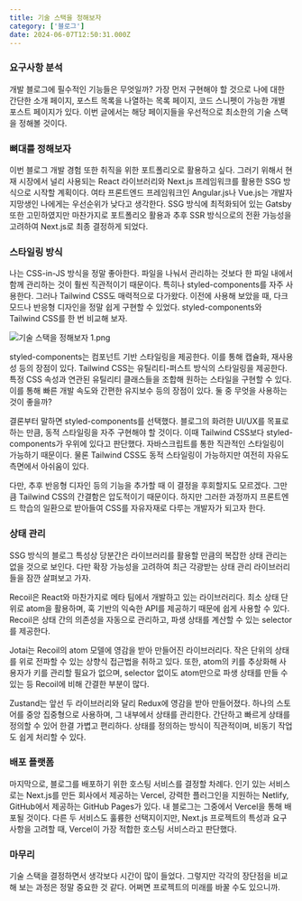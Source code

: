 ```yaml
---
title: 기술 스택을 정해보자
category: ['블로그']
date: 2024-06-07T12:50:31.000Z
---
```


### 요구사항 분석

개발 블로그에 필수적인 기능들은 무엇일까? 가장 먼저 구현해야 할 것으로 나에 대한 간단한 소개 페이지, 포스트 목록을 나열하는 목록 페이지, 코드 스니펫이 가능한 개별 포스트 페이지가 있다. 이번 글에서는 해당 페이지들을 우선적으로 최소한의 기술 스택을 정해볼 것이다.

### 뼈대를 정해보자

이번 블로그 개발 경험 또한 취직을 위한 포트폴리오로 활용하고 싶다. 그러기 위해서 현재 시장에서 널리 사용되는 React 라이브러리와 Next.js 프레임워크를 활용한 SSG 방식으로 시작할 계획이다. 여타 프론트엔드 프레임워크인 Angular.js나 Vue.js는 개발자 지망생인 나에게는 우선순위가 낮다고 생각한다. SSG 방식에 최적화되어 있는 Gatsby 또한 고민하였지만 마찬가지로 포트폴리오 활용과 추후 SSR 방식으로의 전환 가능성을 고려하여 Next.js로 최종 결정하게 되었다.

### 스타일링 방식

나는 CSS-in-JS 방식을 정말 좋아한다. 파일을 나눠서 관리하는 것보다 한 파일 내에서 함께 관리하는 것이 훨씬 직관적이기 때문이다. 특히나 styled-components를 자주 사용한다. 그러나 Tailwind CSS도 매력적으로 다가왔다. 이전에 사용해 보았을 때, 다크 모드나 반응형 디자인을 정말 쉽게 구현할 수 있었다. styled-components와 Tailwind CSS를 한 번 비교해 보자.

![기술 스택을 정해보자 1.png](/image/기술%20스택을%20정해보자%201.png)

styled-components는 컴포넌트 기반 스타일링을 제공한다. 이를 통해 캡슐화, 재사용성 등의 장점이 있다. Tailwind CSS는 유틸리티-퍼스트 방식의 스타일링을 제공한다. 특정 CSS 속성과 연관된 유틸리티 클래스들을 조합해 원하는 스타일을 구현할 수 있다. 이를 통해 빠른 개발 속도와 간편한 유지보수 등의 장점이 있다. 둘 중 무엇을 사용하는 것이 좋을까?

결론부터 말하면 styled-components를 선택했다. 블로그의 화려한 UI/UX를 목표로 하는 만큼, 동적 스타일링을 자주 구현해야 할 것이다. 이때 Tailwind CSS보다 styled-components가 우위에 있다고 판단했다. 자바스크립트를 통한 직관적인 스타일링이 가능하기 때문이다. 물론 Tailwind CSS도 동적 스타일링이 가능하지만 여전히 자유도 측면에서 아쉬움이 있다.

다만, 추후 반응형 디자인 등의 기능을 추가할 때 이 결정을 후회할지도 모르겠다. 그만큼 Tailwind CSS의 간결함은 압도적이기 때문이다. 하지만 그러한 과정까지 프론트엔드 학습의 일환으로 받아들여 CSS를 자유자재로 다루는 개발자가 되고자 한다.

### 상태 관리

SSG 방식의 블로그 특성상 당분간은 라이브러리를 활용할 만큼의 복잡한 상태 관리는 없을 것으로 보인다. 다만 확장 가능성을 고려하여 최근 각광받는 상태 관리 라이브러리들을 잠깐 살펴보고 가자.

Recoil은 React와 마찬가지로 메타 팀에서 개발하고 있는 라이브러리다. 최소 상태 단위로 atom을 활용하며, 훅 기반의 익숙한 API를 제공하기 때문에 쉽게 사용할 수 있다. Recoil은 상태 간의 의존성을 자동으로 관리하고, 파생 상태를 계산할 수 있는 selector를 제공한다.

Jotai는 Recoil의 atom 모델에 영감을 받아 만들어진 라이브러리다. 작은 단위의 상태를 위로 전파할 수 있는 상향식 접근법을 취하고 있다. 또한, atom의 키를 추상화해 사용자가 키를 관리할 필요가 없으며, selector 없이도 atom만으로 파생 상태를 만들 수 있는 등 Recoil에 비해 간결한 부분이 많다.

Zustand는 앞선 두 라이브러리와 달리 Redux에 영감을 받아 만들어졌다. 하나의 스토어를 중앙 집중형으로 사용하며, 그 내부에서 상태를 관리한다. 간단하고 빠르게 상태를 정의할 수 있어 한결 가볍고 편리하다. 상태를 정의하는 방식이 직관적이며, 비동기 작업도 쉽게 처리할 수 있다.

### 배포 플랫폼

마지막으로, 블로그를 배포하기 위한 호스팅 서비스를 결정할 차례다. 인기 있는 서비스로는 Next.js를 만든 회사에서 제공하는 Vercel, 강력한 플러그인을 지원하는 Netlify, GitHub에서 제공하는 GitHub Pages가 있다. 내 블로그는 그중에서 Vercel을 통해 배포될 것이다. 다른 두 서비스도 훌륭한 선택지이지만, Next.js 프로젝트의 특성과 요구 사항을 고려할 때, Vercel이 가장 적합한 호스팅 서비스라고 판단했다.

### 마무리

기술 스택을 결정하면서 생각보다 시간이 많이 들었다. 그렇지만 각각의 장단점을 비교해 보는 과정은 정말 중요한 것 같다. 어쩌면 프로젝트의 미래를 바꿀 수도 있으니까.

